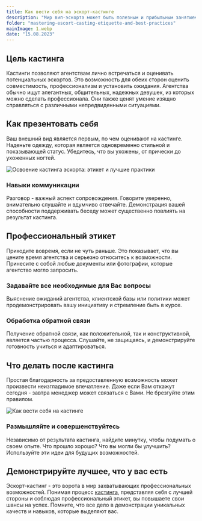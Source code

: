 ```yaml
---
title: Как вести себя на эскорт-кастинге
description: "Мир вип-эскорта может быть полезным и прибыльным занятием, но, как и в любой отрасли, рост в нем требует самоотверженности, профессионализма и понимания того, что ищут агентства. Кастинги предоставляют потенциальным эскортам возможность продемонстрировать свои лучшие качества. Если вы готовитесь к одному из них, вот что вам нужно знать."
folder: "mastering-escort-casting-etiquette-and-best-practices"
mainImage: 1.webp
date: "15.08.2023"
---
```


## Цель кастинга

Кастинги позволяют агентствам лично встречаться и оценивать потенциальных эскортов. Это возможность для обеих сторон оценить совместимость, профессионализм и установить ожидания.
Агентства обычно ищут элегантных, общительных, надежных девушек, из которых можно сделать профессионала. Они также ценят умение изящно справляться с различными непредвиденными ситуациями.

## Как презентовать себя

Ваш внешний вид является первым, по чем оценивают на кастинге. Наденьте одежду, которая является одновременно стильной и показывающей статус. Убедитесь, что вы ухожены, от прически до ухоженных ногтей.

![Освоение кастинга эскорта: этикет и лучшие практики](/assets/img/media/mastering-escort-casting-etiquette-and-best-practices/2.webp "Как вести себя на эскорт-кастинге")

### Навыки коммуникации

Разговор - важный аспект сопровождения. Говорите уверенно, внимательно слушайте и вдумчиво отвечайте. Демонстрация вашей способности поддерживать беседу может существенно повлиять на результат кастинга.

## Профессиональный этикет

Приходите вовремя, если не чуть раньше. Это показывает, что вы цените время агентства и серьезно относитесь к возможности. Принесите с собой любые документы или фотографии, которые агентство могло запросить.

### Задавайте все необходимые для Вас вопросы

Выяснение ожиданий агентства, клиентской базы или политики может продемонстрировать вашу инициативу и стремление быть в курсе.

### Обработка обратной связи

Получение обратной связи, как положительной, так и конструктивной, является частью процесса. Слушайте, не защищаясь, и демонстрируйте готовность учиться и адаптироваться.

## Что делать после кастинга

Простая благодарность за предоставленную возможность может произвести неизгладимое впечатление. Даже если Вам откажут сегодня - завтра менеджер может связаться с Вами. Не брезгуйте этим правилом.

![Как вести себя на кастинге](/assets/img/media/mastering-escort-casting-etiquette-and-best-practices/3.webp "эскорт кастинг - советы")

### Размышляйте и совершенствуйтесь

Независимо от результата кастинга, найдите минутку, чтобы подумать о своем опыте. Что прошло хорошо? Что вы могли бы улучшить? Используйте эти идеи для будущих возможностей.

## Демонстрируйте лучшее, что у вас есть

Эскорт-кастинг - это ворота в мир захватывающих профессиональных возможностей. Понимая процесс <a href="https://mgtimes.ae/ru/casting" class="menu__link" data-v-f81b9fa1="">кастинга</a>, представляя себя с лучшей стороны и соблюдая профессиональный этикет, вы повышаете свои шансы на успех. Помните, что все дело в демонстрации уникальных качеств и навыков, которые выделяют вас.
